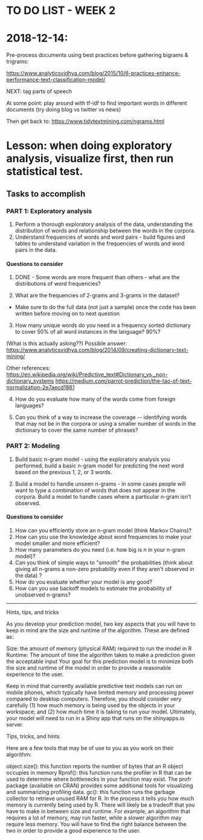 # TO DO LIST - WEEK 2

# 2018-12-14:

Pre-process documents using best practices before gathering bigrams & trigrams: 

https://www.analyticsvidhya.com/blog/2015/10/6-practices-enhance-performance-text-classification-model/

NEXT: tag parts of speech

At some point: play around with tf-idf to find important words in different documents (try doing blog vs twitter vs news)

Then get back to: 
https://www.tidytextmining.com/ngrams.html


# Lesson: when doing exploratory analysis, visualize first, then run statistical test.


## Tasks to accomplish

### PART 1: Exploratory analysis

1. Perform a thorough exploratory analysis of the data, understanding the distribution of words and relationship between the words in the corpora.
2. Understand frequencies of words and word pairs - build figures and tables to understand variation in the frequencies of words and word pairs in the data.

#### Questions to consider

1. DONE - Some words are more frequent than others - what are the distributions of word frequencies?

2. What are the frequencies of 2-grams and 3-grams in the dataset?

- Make sure to do the full data (not just a sample) once the code has been written before moving on to next question

3. How many unique words do you need in a frequency sorted dictionary to cover 50% of all word instances in the language? 90%?

(What is this actually asking??)
Possible answer: 
https://www.analyticsvidhya.com/blog/2014/09/creating-dictionary-text-mining/

Other references:
https://en.wikipedia.org/wiki/Predictive_text#Dictionary_vs._non-dictionary_systems
https://medium.com/parrot-prediction/the-tao-of-text-normalization-2e7aecd1861



4. How do you evaluate how many of the words come from foreign languages?

5. Can you think of a way to increase the coverage -- identifying words that may not be in the corpora or using a smaller number of words in the dictionary to cover the same number of phrases?


### PART 2: Modeling

1. Build basic n-gram model - using the exploratory analysis you performed, build a basic n-gram model for predicting the next word based on the previous 1, 2, or 3 words.

2. Build a model to handle unseen n-grams - in some cases people will want to type a combination of words that does not appear in the corpora. Build a model to handle cases where a particular n-gram isn't observed.

#### Questions to consider

1. How can you efficiently store an n-gram model (think Markov Chains)?
2. How can you use the knowledge about word frequencies to make your model smaller and more efficient?
3. How many parameters do you need (i.e. how big is n in your n-gram model)?
4. Can you think of simple ways to "smooth" the probabilities (think about giving all n-grams a non-zero probability even if they aren't observed in the data) ?
5. How do you evaluate whether your model is any good?
6. How can you use backoff models to estimate the probability of unobserved n-grams?

---

Hints, tips, and tricks

As you develop your prediction model, two key aspects that you will have to keep in mind are the size and runtime of the algorithm. These are defined as:

Size: the amount of memory (physical RAM) required to run the model in R
Runtime: The amount of time the algorithm takes to make a prediction given the acceptable input
Your goal for this prediction model is to minimize both the size and runtime of the model in order to provide a reasonable experience to the user.

Keep in mind that currently available predictive text models can run on mobile phones, which typically have limited memory and processing power compared to desktop computers. Therefore, you should consider very carefully (1) how much memory is being used by the objects in your workspace; and (2) how much time it is taking to run your model. Ultimately, your model will need to run in a Shiny app that runs on the shinyapps.io server.

Tips, tricks, and hints

Here are a few tools that may be of use to you as you work on their algorithm:

object.size(): this function reports the number of bytes that an R object occupies in memory
Rprof(): this function runs the profiler in R that can be used to determine where bottlenecks in your function may exist. The profr package (available on CRAN) provides some additional tools for visualizing and summarizing profiling data.
gc(): this function runs the garbage collector to retrieve unused RAM for R. In the process it tells you how much memory is currently being used by R.
There will likely be a tradeoff that you have to make in between size and runtime. For example, an algorithm that requires a lot of memory, may run faster, while a slower algorithm may require less memory. You will have to find the right balance between the two in order to provide a good experience to the user.
